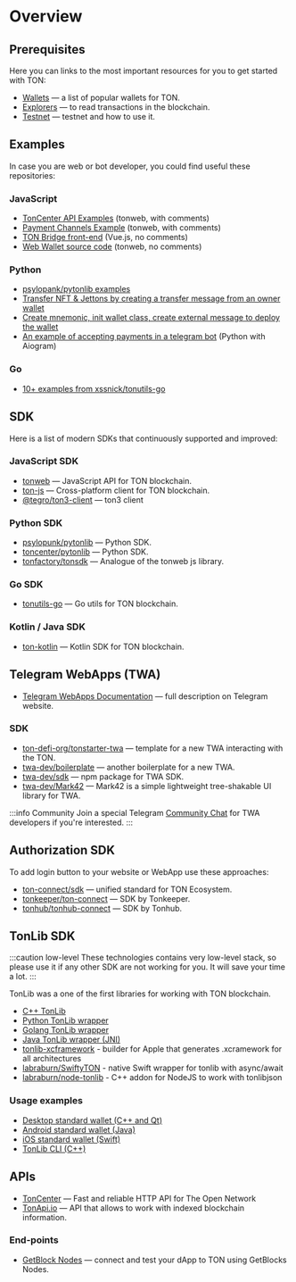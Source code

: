 # Overview

## Prerequisites

Here you can links to the most important resources for you to get started with TON:

- [Wallets](https://ton.org/wallets) — a list of popular wallets for TON.
- [Explorers](https://ton.app/explorers) — to read transactions in the blockchain.
- [Testnet](/develop/smart-contracts/environment/testnet) — testnet and how to use it.

## Examples

In case you are web or bot developer, you could find useful these repositories:

### JavaScript

- [TonCenter API Examples](https://github.com/toncenter/examples) (tonweb, with comments)
- [Payment Channels Example](https://github.com/toncenter/payment-channels-example) (tonweb, with comments)
- [TON Bridge front-end](https://github.com/ton-blockchain/bridge) (Vue.js, no comments)
- [Web Wallet source code](https://github.com/toncenter/ton-wallet) (tonweb, no comments)

### Python

- [psylopank/pytonlib examples](https://github.com/psylopunk/pytonlib/tree/main/examples)
- [Transfer NFT & Jettons by creating a transfer message from an owner wallet](https://github.com/tonfactory/tonsdk#transfer-nft--jettons-by-creating-a-transfer-message-from-an-owner-wallet)
- [Create mnemonic, init wallet class, create external message to deploy the wallet](https://github.com/tonfactory/tonsdk#create-mnemonic-init-wallet-class-create-external-message-to-deploy-the-wallet)
- [An example of accepting payments in a telegram bot](../dapps/payment-processing/accept-payments-in-a-telegram-bot.md) (Python with Aiogram)

### Go

- [10+ examples from xssnick/tonutils-go](https://github.com/xssnick/tonutils-go/tree/master/example)

## SDK

Here is a list of modern SDKs that continuously supported and improved:

### JavaScript SDK

- [tonweb](https://github.com/toncenter/tonweb) — JavaScript API for TON blockchain.
- [ton-js](https://github.com/tonwhales/ton) — Cross-platform client for TON blockchain.
- [@tegro/ton3-client](https://github.com/TegroTON/ton3-client) — ton3 client

### Python SDK

- [psylopunk/pytonlib](https://github.com/psylopunk/pytonlib) — Python SDK.
- [toncenter/pytonlib](https://github.com/toncenter/pytonlib) — Python SDK.
- [tonfactory/tonsdk](https://github.com/tonfactory/tonsdk) — Analogue of the tonweb js library.

### Go SDK

- [tonutils-go](https://github.com/xssnick/tonutils-go) — Go utils for TON blockchain.

### Kotlin / Java SDK

- [ton-kotlin](https://github.com/andreypfau/ton-kotlin) — Kotlin SDK for TON blockchain.

## Telegram WebApps (TWA)

- [Telegram WebApps Documentation](https://core.telegram.org/bots/webapps) — full description on Telegram website.

### SDK

- [ton-defi-org/tonstarter-twa](https://github.com/ton-defi-org/tonstarter-twa) — template for a new TWA interacting with the TON.
- [twa-dev/boilerplate](https://github.com/twa-dev/Boilerplate) — another boilerplate for a new TWA.
- [twa-dev/sdk](https://github.com/twa-dev/sdk) — npm package for TWA SDK.
- [twa-dev/Mark42](https://github.com/twa-dev/Mark42) — Mark42 is a simple lightweight tree-shakable UI library for TWA.

:::info Community
Join a special Telegram [Community Chat](https://t.me/+1mQMqTopB1FkNjIy) for TWA developers if you're interested.
:::

## Authorization SDK

To add login button to your website or WebApp use these approaches:

- [ton-connect/sdk](https://github.com/ton-connect/sdk) — unified standard for TON Ecosystem.
- [tonkeeper/ton-connect](https://github.com/tonkeeper/ton-connect/blob/main/TonConnectSpecification.md) — SDK by Tonkeeper.
- [tonhub/tonhub-connect](https://developers.tonhub.com/docs/apps) — SDK by Tonhub.

## TonLib SDK

:::caution low-level
These technologies contains very low-level stack, so please use it if any other SDK are not working for you. It will save your time a lot.
:::

TonLib was a one of the first libraries for working with TON blockchain.

- [C++ TonLib](https://github.com/ton-blockchain/ton/tree/master/example/cpp)
- [Python TonLib wrapper](https://github.com/toncenter/pytonlib)
- [Golang TonLib wrapper](https://github.com/ton-blockchain/tonlib-go)
- [Java TonLib wrapper (JNI)](https://github.com/ton-blockchain/tonlib-java)
- [tonlib-xcframework](https://github.com/labraburn/tonlib-xcframework) - builder for Apple that generates .xcramework for all architectures
- [labraburn/SwiftyTON](https://github.com/labraburn/SwiftyTON) - native Swift wrapper for tonlib with async/await
- [labraburn/node-tonlib](https://github.com/labraburn/node-tonlib) - C++ addon for NodeJS to work with tonlibjson

### Usage examples

- [Desktop standard wallet (C++ and Qt)](https://github.com/ton-blockchain/wallet-desktop)
- [Android standard wallet (Java)](https://github.com/ton-blockchain/wallet-android)
- [iOS standard wallet (Swift)](https://github.com/ton-blockchain/wallet-ios)
- [TonLib CLI (C++)](https://github.com/ton-blockchain/ton/blob/master/tonlib/tonlib/tonlib-cli.cpp)

## APIs

- [TonCenter](https://toncenter.com/) — Fast and reliable HTTP API for The Open Network
- [TonApi.io](https://tonapi.io/) — API that allows to work with indexed blockchain information.

### End-points

- [GetBlock Nodes](https://getblock.io/nodes/ton/) — connect and test your dApp to TON using GetBlocks Nodes.
